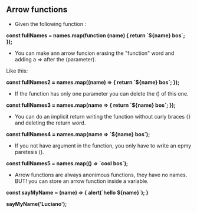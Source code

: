 ## Arrow functions

* Given the following function :

**const fullNames = names.map(function (name) {
return \`${name} bos\`;
});**

* You can make ann arrow funcion erasing the "function" word and adding a => after the (parameter).

Like this:

**const fullNames2 = names.map((name) => {
return \`${name} bos\`;
});**

* If the function has only one parameter you can delete the () of this one.

**const fullNames3 = names.map(name => {
return \`${name} bos\`;
});**

* You can do an implicit return writing the function without curly braces {} and deleting the return word.

**const fullNames4 = names.map(name => \`${name} bos\`);**

* If you not have argument in the function, you only have to write an epmy paretesis ().

**const fullNames5 = names.map(() => \`cool bos\`);**

* Arrow functions are always anonimous functions, they have no names. BUT! you can store an arrow function inside a variable.

**const sayMyName = (name) => {
alert(\`hello ${name}\`);
}**

**sayMyName('Luciano');**
